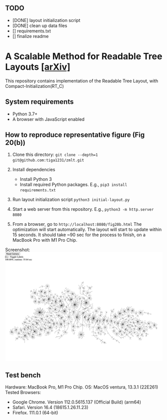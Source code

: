 ## TODO
- [DONE] layout initialization script 
- [DONE] clean up data files
- [] requirements.txt
- [] finalize readme

# A Scalable Method for Readable Tree Layouts [[arXiv]](https://arxiv.org/abs/2305.09925)
This repository contains implementation of the Readable Tree Layout, with Compact-Initialization(RT_C)

## System requirements
- Python 3.7+
- A browser with JavaScript enabled

## How to reproduce representative figure (Fig 20(b))
1. Clone this directory:
`git clone --depth=1 git@github.com:tiga1231/zmlt.git`

1. Install dependencies
    - Install Python 3
    - Install required Python packages. E.g., 
      `pip3 install requirements.txt`

1. Run layout initialization script
    `python3 initial-layout.py`

1. Start a web server from this repository. E.g.,
    `python3 -m http.server 8080`

1. From a browser, go to 
    `http://localhost:8080/fig20b.html`
    The optimization will start automatically. 
    The layout will start to update within 15 seconds.
    It should take ~90 sec for the process to finish, on a MacBook Pro with M1 Pro Chip.

Screenshot:
![screenshot](screenshot.png)


## Test bench
Hardware: MacBook Pro, M1 Pro Chip.
OS: MacOS ventura, 13.3.1 (22E261)
Tested Browsers: 
- Google Chrome. Version 112.0.5615.137 (Official Build) (arm64)
- Safari. Version 16.4 (18615.1.26.11.23)
- Firefox. 111.0.1 (64-bit)

